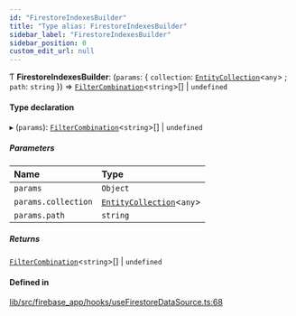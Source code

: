 ```yaml
---
id: "FirestoreIndexesBuilder"
title: "Type alias: FirestoreIndexesBuilder"
sidebar_label: "FirestoreIndexesBuilder"
sidebar_position: 0
custom_edit_url: null
---
```


Ƭ **FirestoreIndexesBuilder**: (`params`: { `collection`: [`EntityCollection`](../interfaces/EntityCollection.md)<`any`\> ; `path`: `string`  }) => [`FilterCombination`](FilterCombination.md)<`string`\>[] \| `undefined`

#### Type declaration

▸ (`params`): [`FilterCombination`](FilterCombination.md)<`string`\>[] \| `undefined`

##### Parameters

| Name | Type |
| :------ | :------ |
| `params` | `Object` |
| `params.collection` | [`EntityCollection`](../interfaces/EntityCollection.md)<`any`\> |
| `params.path` | `string` |

##### Returns

[`FilterCombination`](FilterCombination.md)<`string`\>[] \| `undefined`

#### Defined in

[lib/src/firebase_app/hooks/useFirestoreDataSource.ts:68](https://github.com/FireCMSco/firecms/blob/b01ca637/lib/src/firebase_app/hooks/useFirestoreDataSource.ts#L68)
